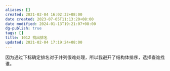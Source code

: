 ```yaml
---
aliases: []
created: 2021-02-04 16:02:32+08:00
date created: 2023-07-05T11:13:20+08:00
date modified: 2024-01-13T19:21:07+08:00
dg-publish: true
tags: []
title: 1012 找出排名
updated: 2021-02-04 17:19:24+08:00
---
```


因为通过下标确定排名对于并列很难处理，所以我避开了结构体排序，选择查谁找谁。